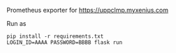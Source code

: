 Prometheus exporter for https://uppclmp.myxenius.com

Run as
```
pip install -r requirements.txt
LOGIN_ID=AAAA PASSWORD=BBBB flask run
```
